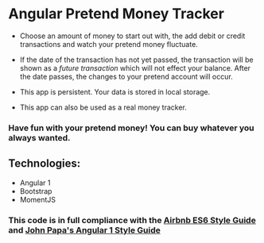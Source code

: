 # Angular Pretend Money Tracker
- Choose an amount of money to start out with, the add debit or credit transactions and watch your pretend money fluctuate.

- If the date of the transaction has not yet passed, the transaction will be shown as a *future transaction* which will not effect your balance. After the date passes, the changes to your pretend account will occur.

- This app is persistent. Your data is stored in local storage.

- This app can also be used as a real money tracker.
### Have fun with your pretend money! You can buy whatever you always wanted.

## Technologies:
- Angular 1
- Bootstrap
- MomentJS

### This code is in full compliance with the [Airbnb ES6 Style Guide](https://github.com/airbnb/javascript) and [John Papa's Angular 1 Style Guide](https://github.com/johnpapa/angular-styleguide/tree/master/a1)
